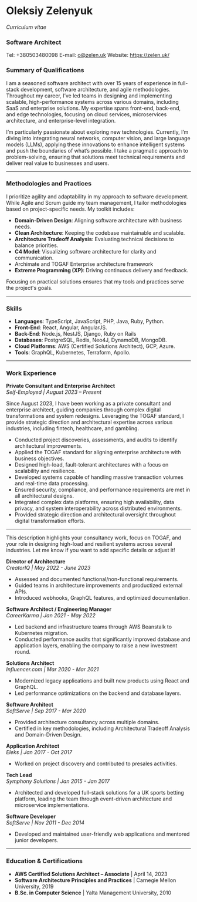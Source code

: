 # Oleksiy Zelenyuk
_Curriculum vitae_
### Software Architect

Tel: +380503480098
E-mail: <o@zelen.uk>
Website: <https://zelen.uk/>

### Summary of Qualifications
I am a seasoned software architect with over 15 years of experience in full-stack development, software architecture, and agile methodologies. Throughout my career, I’ve led teams in designing and implementing scalable, high-performance systems across various domains, including SaaS and enterprise solutions. My expertise spans front-end, back-end, and edge technologies, focusing on cloud services, microservices architecture, and enterprise-level integration.

I’m particularly passionate about exploring new technologies. Currently, I’m diving into integrating neural networks, computer vision, and large language models (LLMs), applying these innovations to enhance intelligent systems and push the boundaries of what’s possible. I take a pragmatic approach to problem-solving, ensuring that solutions meet technical requirements and deliver real value to businesses and users.

---

### Methodologies and Practices
I prioritize agility and adaptability in my approach to software development. While Agile and Scrum guide my team management, I tailor methodologies based on project-specific needs. My toolkit includes:

- **Domain-Driven Design**: Aligning software architecture with business needs.  
- **Clean Architecture**: Keeping the codebase maintainable and scalable.  
- **Architecture Tradeoff Analysis**: Evaluating technical decisions to balance priorities.  
- **C4 Model**: Visualizing software architecture for clarity and communication.  
- Archimate and TOGAF Enterprise architecture framework
- **Extreme Programming (XP)**: Driving continuous delivery and feedback.

Focusing on practical solutions ensures that my tools and practices serve the project's goals.

---

### Skills

- **Languages**: TypeScript, JavaScript, PHP, Java, Ruby, Python.  
- **Front-End**: React, Angular, AngularJS.  
- **Back-End**: Node.js, NestJS, Django, Ruby on Rails
- **Databases**: PostgreSQL, Redis, Neo4J, DynamoDB, MongoDB.  
- **Cloud Platforms**: AWS (Certified Solutions Architect), GCP, Azure.  
- **Tools**: GraphQL, Kubernetes, Terraform, Apollo.

---

### Work Experience

**Private Consultant and Enterprise Architect**  
*Self-Employed | August 2023 – Present*  

Since August 2023, I have been working as a private consultant and enterprise architect, guiding companies through complex digital transformations and system redesigns. Leveraging the TOGAF standard, I provide strategic direction and architectural expertise across various industries, including fintech, healthcare, and gambling.

- Conducted project discoveries, assessments, and audits to identify architectural improvements.
- Applied the TOGAF standard for aligning enterprise architecture with business objectives.
- Designed high-load, fault-tolerant architectures with a focus on scalability and resilience.
- Developed systems capable of handling massive transaction volumes and real-time data processing.
- Ensured security, compliance, and performance requirements are met in all architectural designs.
- Integrated complex data platforms, ensuring high availability, data privacy, and system interoperability across distributed environments.
- Provided strategic direction and architectural oversight throughout digital transformation efforts.
---

This description highlights your consultancy work, focus on TOGAF, and your role in designing high-load and resilient systems across several industries. Let me know if you want to add specific details or adjust it!

**Director of Architecture**  
*CreatorIQ | May 2022 - June 2023*  
- Assessed and documented functional/non-functional requirements.  
- Guided teams in architecture improvements and productized external APIs.  
- Introduced webhooks, GraphQL features, and optimized documentation.  

**Software Architect / Engineering Manager**  
*CareerKarma | Jan 2021 - May 2022*  
- Led backend and infrastructure teams through AWS Beanstalk to Kubernetes migration.  
- Conducted performance audits that significantly improved database and application layers, enabling the company to raise a new investment round.  

**Solutions Architect**  
*Influencer.com | Mar 2020 - Mar 2021*  
- Modernized legacy applications and built new products using React and GraphQL.  
- Led performance optimizations on the backend and database layers.  

**Software Architect**  
*SoftServe | Sep 2017 - Mar 2020*  
- Provided architecture consultancy across multiple domains.  
- Certified in key methodologies, including Architectural Tradeoff Analysis and Domain-Driven Design.

**Application Architect**  
*Eleks | Jan 2017 - Oct 2017*  
- Worked on project discovery and contributed to presales activities.  

**Tech Lead**  
*Symphony Solutions | Jan 2015 - Jan 2017*  
- Architected and developed full-stack solutions for a UK sports betting platform, leading the team through event-driven architecture and microservice implementations.

**Software Developer**  
*SoftServe | Nov 2011 - Dec 2014*  
- Developed and maintained user-friendly web applications and mentored junior developers.  

---

### Education & Certifications

- **AWS Certified Solutions Architect – Associate** | April 14, 2023  
- **Software Architecture Principles and Practices** | Carnegie Mellon University, 2019  
- **B.Sc. in Computer Science** | Yalta Management University, 2010  
